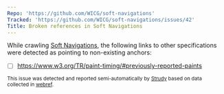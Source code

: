 ```yaml
---
Repo: 'https://github.com/WICG/soft-navigations'
Tracked: 'https://github.com/WICG/soft-navigations/issues/42'
Title: Broken references in Soft Navigations
---
```


While crawling [Soft Navigations](https://wicg.github.io/soft-navigations/), the following links to other specifications were detected as pointing to non-existing anchors:
* [ ] https://www.w3.org/TR/paint-timing/#previously-reported-paints

<sub>This issue was detected and reported semi-automatically by [Strudy](https://github.com/w3c/strudy/) based on data collected in [webref](https://github.com/w3c/webref/).</sub>
